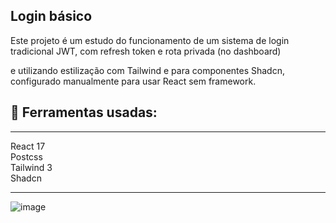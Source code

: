 ## Login básico

Este projeto é um estudo do funcionamento de um sistema de login tradicional JWT, com refresh token e rota privada (no dashboard)

e utilizando estilização com Tailwind e para componentes Shadcn, configurado manualmente para usar React sem framework.

## 🔨 Ferramentas usadas:

---

React 17 <br> 
Postcss <br> 
Tailwind 3 <br>
Shadcn <br>

---

![image](https://github.com/user-attachments/assets/b77023d5-910b-429b-a3ac-04e3d7ee372e)

